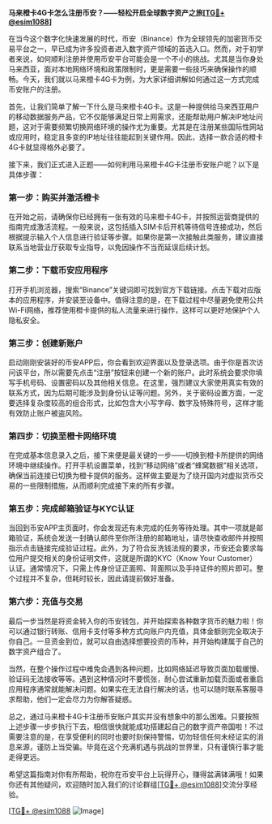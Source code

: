 **马来橙卡4G卡怎么注册币安？——轻松开启全球数字资产之旅[[TG💪+ @esim1088](https://t.me/s/esim1088)]**

在当今这个数字化快速发展的时代，币安（Binance）作为全球领先的加密货币交易平台之一，早已成为许多投资者进入数字资产领域的首选入口。然而，对于初学者来说，如何顺利注册并使用币安平台可能会是一个不小的挑战。尤其是当你身处马来西亚，面对本地网络环境和政策限制时，更是需要一些技巧来确保操作的顺畅。今天，我们就以马来橙卡4G卡为例，为大家详细讲解如何通过这一方式完成币安账户的注册。

首先，让我们简单了解一下什么是马来橙卡4G卡。这是一种提供给马来西亚用户的移动数据服务产品，它不仅能够满足日常上网需求，还能帮助用户解决IP地址问题，这对于需要频繁切换网络环境的操作尤为重要。尤其是在注册某些国际性网站或应用时，稳定且多变的IP地址往往能起到关键作用。因此，选择一款合适的橙卡4G卡就显得格外必要了。

接下来，我们正式进入正题——如何利用马来橙卡4G卡注册币安账户呢？以下是具体步骤：

### 第一步：购买并激活橙卡

在开始之前，请确保你已经拥有一张有效的马来橙卡4G卡，并按照运营商提供的指南完成激活流程。一般来说，这包括插入SIM卡后开机等待信号连接成功，然后根据提示输入个人信息进行验证等步骤。如果你是第一次接触此类服务，建议直接联系当地营业厅获取专业指导，以免因操作不当而延误后续计划。

### 第二步：下载币安应用程序

打开手机浏览器，搜索“Binance”关键词即可找到官方下载链接。点击下载对应版本的应用程序，并安装至设备中。值得注意的是，在下载过程中尽量避免使用公共Wi-Fi网络，推荐使用橙卡提供的私人流量来进行操作，这样可以更好地保护个人隐私安全。

### 第三步：创建新账户

启动刚刚安装好的币安APP后，你会看到欢迎界面以及登录选项。由于你是首次访问该平台，所以需要先点击“注册”按钮来创建一个新的账户。此时系统会要求你填写手机号码、设置密码以及其他相关信息。在这里，强烈建议大家使用真实有效的联系方式，因为后期可能涉及到身份认证等问题。另外，关于密码设置方面，一定要选择复杂度较高的组合形式，比如包含大小写字母、数字及特殊符号，这样才能有效防止账户被盗风险。

### 第四步：切换至橙卡网络环境

在完成基本信息录入之后，接下来便是最关键的一步——切换到橙卡所提供的网络环境中继续操作。打开手机设置菜单，找到“移动网络”或者“蜂窝数据”相关选项，确保当前连接已切换为橙卡提供的服务。这样做主要是为了绕开国内对虚拟货币交易的一些限制措施，从而顺利完成接下来的所有步骤。

### 第五步：完成邮箱验证与KYC认证

当回到币安APP主页面时，你会发现还有未完成的任务等待处理。其中一项就是邮箱验证，系统会发送一封确认邮件至你所注册的邮箱地址，请尽快查收邮件并按照指示点击链接完成验证过程。此外，为了符合反洗钱法规的要求，币安还会要求每位用户提交相关的身份证明文件，这就是所谓的KYC（Know Your Customer）认证。通常情况下，只需上传身份证正面照、背面照以及手持证件的照片即可。整个过程并不复杂，但耗时较长，因此请提前做好准备。

### 第六步：充值与交易

最后一步当然是将资金转入你的币安钱包，并开始探索各种数字货币的魅力啦！你可以通过银行转账、信用卡支付等多种方式向账户内充值，具体金额则完全取决于你自己。一旦资金到位，就可以自由选择想要投资的币种，并开始构建属于自己的数字资产组合了。

当然，在整个操作过程中难免会遇到各种问题，比如网络延迟导致页面加载缓慢、验证码无法接收等等。遇到这种情况时不要慌张，耐心尝试重新加载页面或者重启应用程序通常就能解决问题。如果实在无法自行解决的话，也可以随时联系客服寻求帮助，他们一定会尽力为你解答疑惑。

总之，通过马来橙卡4G卡注册币安账户其实并没有想象中的那么困难。只要按照上述步骤一步步执行下去，相信很快就能成功搭建起自己的数字资产帝国啦！不过需要注意的是，在享受便利的同时也要时刻保持警惕，切勿轻信任何未经证实的消息来源，谨防上当受骗。毕竟在这个充满机遇与挑战的世界里，只有谨慎行事才能走得更远。

希望这篇指南对你有所帮助，祝你在币安平台上玩得开心，赚得盆满钵满哦！如果你还有其他疑问，欢迎随时加入我们的讨论群组[[TG💪+ @esim1088](https://t.me/s/esim1088)]交流分享经验。

[[TG💪+ @esim1088](https://t.me/s/esim1088) ![Image](https://i.postimg.cc/4NQfJmqS/Snipaste-2025-05-13-00-14-12.png)]